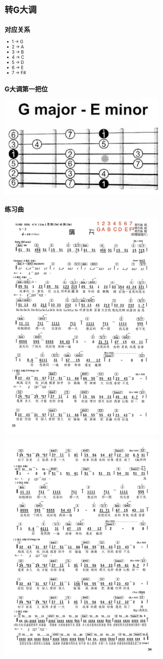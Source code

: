 # 转G大调

## 对应关系
- 1 -> G
- 2 -> A
- 3 -> B
- 4 -> C
- 5 -> D
- 6 -> E
- 7 -> F#

## G大调第一把位
![](../images/transfer/g_major.png)

## 练习曲

![](../images/transfer/晴天_1.jpg)

![](../images/transfer/晴天_2.jpg)
